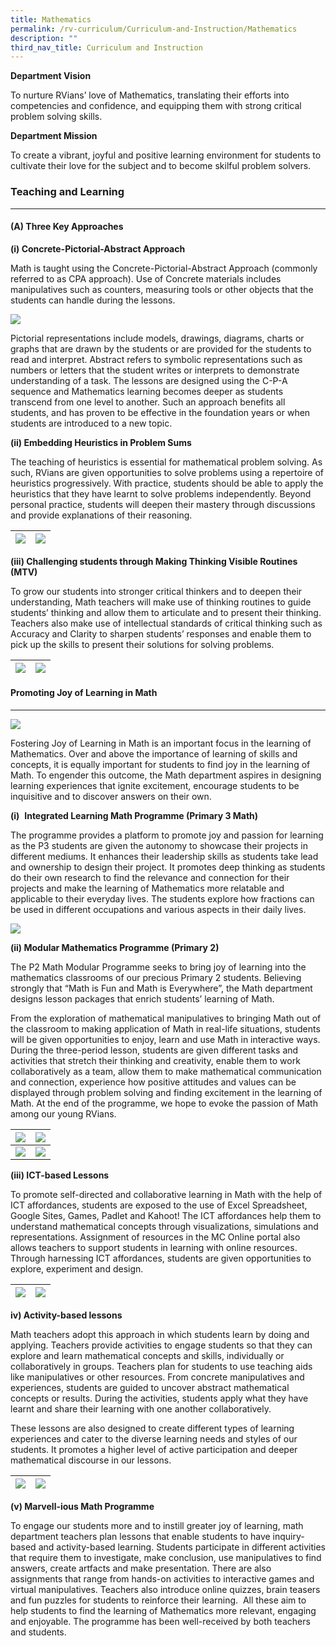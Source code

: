 ```yaml
---
title: Mathematics
permalink: /rv-curriculum/Curriculum-and-Instruction/Mathematics
description: ""
third_nav_title: Curriculum and Instruction
---
```

**Department Vision**

To nurture RVians’ love of Mathematics, translating their efforts into competencies and confidence, and equipping them with strong critical problem solving skills.

**Department Mission**

To create a vibrant, joyful and positive learning environment for students to cultivate their love for the subject and to become skilful problem solvers.

### Teaching and Learning
---------------------

#### **(A) Three Key Approaches**

**(i) Concrete-Pictorial-Abstract Approach**

Math is taught using the Concrete-Pictorial-Abstract Approach (commonly referred to as CPA approach). Use of Concrete materials includes manipulatives such as counters, measuring tools or other objects that the students can handle during the lessons.

![](/images/RV%20Curriculum/Curriculum%20and%20Instructions/Mathematics/pic1.jpg)

Pictorial representations include models, drawings, diagrams, charts or graphs that are drawn by the students or are provided for the students to read and interpret. Abstract refers to symbolic representations such as numbers or letters that the student writes or interprets to demonstrate understanding of a task. The lessons are designed using the C-P-A sequence and Mathematics learning becomes deeper as students transcend from one level to another. Such an approach benefits all students, and has proven to be effective in the foundation years or when students are introduced to a new topic.

**(ii) Embedding Heuristics in Problem Sums**

The teaching of heuristics is essential for mathematical problem solving. As such, RVians are given opportunities to solve problems using a repertoire of heuristics progressively. With practice, students should be able to apply the heuristics that they have learnt to solve problems independently. Beyond personal practice, students will deepen their mastery through discussions and provide explanations of their reasoning.

| ![](/images/RV%20Curriculum/Curriculum%20and%20Instructions/Mathematics/Picture1.jpg) | ![](/images/RV%20Curriculum/Curriculum%20and%20Instructions/Mathematics/Picture2.jpg) |
|---|---|

**(iii) Challenging students through Making Thinking Visible Routines (MTV)**

To grow our students into stronger critical thinkers and to deepen their understanding, Math teachers will make use of thinking routines to guide students’ thinking and allow them to articulate and to present their thinking. Teachers also make use of intellectual standards of critical thinking such as Accuracy and Clarity to sharpen students’ responses and enable them to pick up the skills to present their solutions for solving problems.

| ![](/images/RV%20Curriculum/Curriculum%20and%20Instructions/Mathematics/Picture3.jpg) | ![](/images/RV%20Curriculum/Curriculum%20and%20Instructions/Mathematics/Picture4.jpg) |
|---|---|

#### Promoting Joy of Learning in Math
---------------------------------

![](/images/RV%20Curriculum/Curriculum%20and%20Instructions/Mathematics/2pic.jpg)

Fostering Joy of Learning in Math is an important focus in the learning of Mathematics. Over and above the importance of learning of skills and concepts, it is equally important for students to find joy in the learning of Math. To engender this outcome, the Math department aspires in designing learning experiences that ignite excitement, encourage students to be inquisitive and to discover answers on their own.

**(i)**  **Integrated Learning Math Programme (Primary 3 Math)**

The programme provides a platform to promote joy and passion for learning as the P3 students are given the autonomy to showcase their projects in different mediums. It enhances their leadership skills as students take lead and ownership to design their project. It promotes deep thinking as students do their own research to find the relevance and connection for their projects and make the learning of Mathematics more relatable and applicable to their everyday lives. The students explore how fractions can be used in different occupations and various aspects in their daily lives.

![](/images/RV%20Curriculum/Curriculum%20and%20Instructions/Mathematics/Picture5.jpg)

**(ii) Modular Mathematics Programme (Primary 2)**

The P2 Math Modular Programme seeks to bring joy of learning into the mathematics classrooms of our precious Primary 2 students. Believing strongly that “Math is Fun and Math is Everywhere”, the Math department designs lesson packages that enrich students’ learning of Math.

From the exploration of mathematical manipulatives to bringing Math out of the classroom to making application of Math in real-life situations, students will be given opportunities to enjoy, learn and use Math in interactive ways. During the three-period lesson, students are given different tasks and activities that stretch their thinking and creativity, enable them to work collaboratively as a team, allow them to make mathematical communication and connection, experience how positive attitudes and values can be displayed through problem solving and finding excitement in the learning of Math. At the end of the programme, we hope to evoke the passion of Math among our young RVians.

| ![](/images/RV%20Curriculum/Curriculum%20and%20Instructions/Mathematics/Picture6.jpg) | ![](/images/RV%20Curriculum/Curriculum%20and%20Instructions/Mathematics/Picture7.jpg) |
|---|---|
| ![](/images/RV%20Curriculum/Curriculum%20and%20Instructions/Mathematics/Picture8.jpg) | ![](/images/RV%20Curriculum/Curriculum%20and%20Instructions/Mathematics/Picture9.jpg) |

**(iii) ICT-based Lessons**

To promote self-directed and collaborative learning in Math with the help of ICT affordances, students are exposed to the use of Excel Spreadsheet, Google Sites, Games, Padlet and Kahoot! The ICT affordances help them to understand mathematical concepts through visualizations, simulations and representations. Assignment of resources in the MC Online portal also allows teachers to support students in learning with online resources. Through harnessing ICT affordances, students are given opportunities to explore, experiment and design.

| ![](/images/RV%20Curriculum/Curriculum%20and%20Instructions/Mathematics/Picture10.jpg) | ![](/images/RV%20Curriculum/Curriculum%20and%20Instructions/Mathematics/Picture11.jpg) |
|---|---|

**iv) Activity-based lessons**

Math teachers adopt this approach in which students learn by doing and applying. Teachers provide activities to engage students so that they can explore and learn mathematical concepts and skills, individually or collaboratively in groups. Teachers plan for students to use teaching aids like manipulatives or other resources. From concrete manipulatives and experiences, students are guided to uncover abstract mathematical concepts or results. During the activities, students apply what they have learnt and share their learning with one another collaboratively.

These lessons are also designed to create different types of learning experiences and cater to the diverse learning needs and styles of our students. It promotes a higher level of active participation and deeper mathematical discourse in our lessons.

| ![](/images/RV%20Curriculum/Curriculum%20and%20Instructions/Mathematics/Picture13.jpg) | ![](/images/RV%20Curriculum/Curriculum%20and%20Instructions/Mathematics/Picture14.jpg) |
|---|---|

**(v) Marvell-ious Math Programme**

To engage our students more and to instill greater joy of learning, math department teachers plan lessons that enable students to have inquiry-based and activity-based learning. Students participate in different activities that require them to investigate, make conclusion, use manipulatives to find answers, create artfacts and make presentation. There are also assignments that range from hands-on activities to interactive games and virtual manipulatives. Teachers also introduce online quizzes, brain teasers and fun puzzles for students to reinforce their learning.  All these aim to help students to find the learning of Mathematics more relevant, engaging and enjoyable. The programme has been well-received by both teachers and students.

